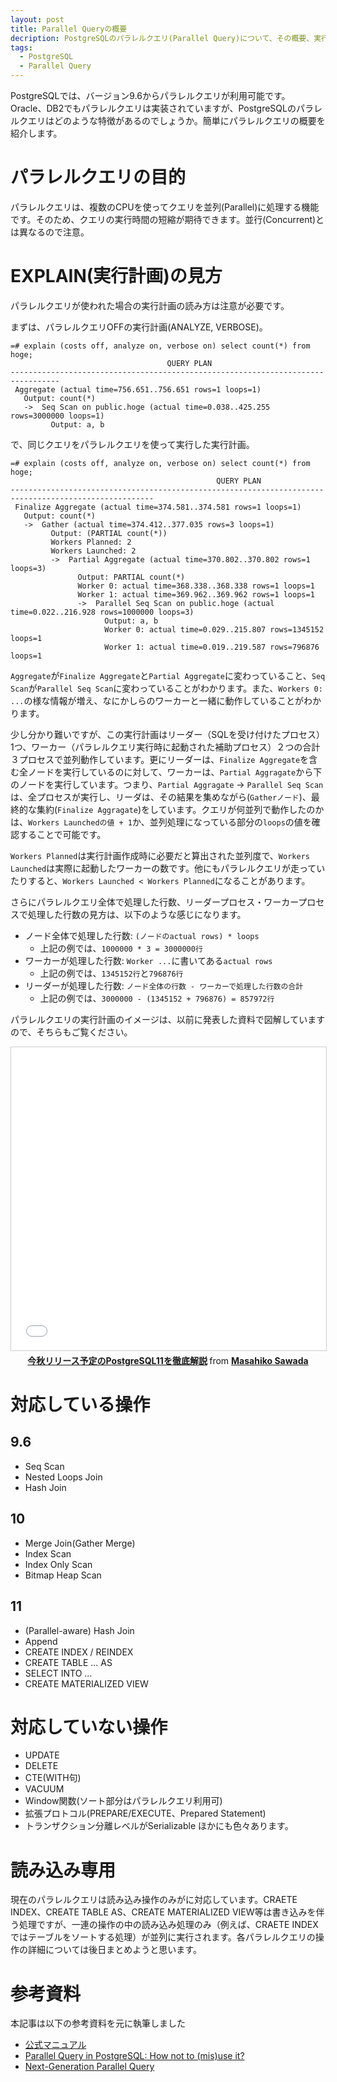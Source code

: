 ```yaml
---
layout: post
title: Parallel Queryの概要
decription: PostgreSQLのパラレルクエリ(Parallel Query)について、その概要、実行計画(EXPLAIN)の読み方などを解説
tags:
  - PostgreSQL
  - Parallel Query
---
```


PostgreSQLでは、バージョン9.6からパラレルクエリが利用可能です。Oracle、DB2でもパラレルクエリは実装されていますが、PostgreSQLのパラレルクエリはどのような特徴があるのでしょうか。簡単にパラレルクエリの概要を紹介します。

# パラレルクエリの目的
パラレルクエリは、複数のCPUを使ってクエリを並列(Parallel)に処理する機能です。そのため、クエリの実行時間の短縮が期待できます。並行(Concurrent)とは異なるので注意。

# EXPLAIN(実行計画)の見方
パラレルクエリが使われた場合の実行計画の読み方は注意が必要です。

まずは、パラレルクエリOFFの実行計画(ANALYZE, VERBOSE)。
```
=# explain (costs off, analyze on, verbose on) select count(*) from hoge;
                                   QUERY PLAN
---------------------------------------------------------------------------------
 Aggregate (actual time=756.651..756.651 rows=1 loops=1)
   Output: count(*)
   ->  Seq Scan on public.hoge (actual time=0.038..425.255 rows=3000000 loops=1)
         Output: a, b
```

で、同じクエリをパラレルクエリを使って実行した実行計画。

```
=# explain (costs off, analyze on, verbose on) select count(*) from hoge;
                                              QUERY PLAN
------------------------------------------------------------------------------------------------------
 Finalize Aggregate (actual time=374.581..374.581 rows=1 loops=1)
   Output: count(*)
   ->  Gather (actual time=374.412..377.035 rows=3 loops=1)
         Output: (PARTIAL count(*))
         Workers Planned: 2
         Workers Launched: 2
         ->  Partial Aggregate (actual time=370.802..370.802 rows=1 loops=3)
               Output: PARTIAL count(*)
               Worker 0: actual time=368.338..368.338 rows=1 loops=1
               Worker 1: actual time=369.962..369.962 rows=1 loops=1
               ->  Parallel Seq Scan on public.hoge (actual time=0.022..216.928 rows=1000000 loops=3)
                     Output: a, b
                     Worker 0: actual time=0.029..215.807 rows=1345152 loops=1
                     Worker 1: actual time=0.019..219.587 rows=796876 loops=1
```

`Aggregate`が`Finalize Aggregate`と`Partial Aggregate`に変わっていること、`Seq Scan`が`Parallel Seq Scan`に変わっていることがわかります。また、`Workers 0: ...`の様な情報が増え、なにかしらのワーカーと一緒に動作していることがわかります。

少し分かり難いですが、この実行計画はリーダー（SQLを受け付けたプロセス）1つ、ワーカー（パラレルクエリ実行時に起動された補助プロセス）２つの合計３プロセスで並列動作しています。更にリーダーは、`Finalize Aggregate`を含む全ノードを実行しているのに対して、ワーカーは、`Partial Aggragate`から下のノードを実行しています。つまり、`Partial Aggragate` -> `Parallel Seq Scan`は、全プロセスが実行し、リーダは、その結果を集めながら(`Gatherノード`)、最終的な集約(`Finalize Aggragate`)をしています。クエリが何並列で動作したのかは、`Workers Launchedの値 + 1`か、並列処理になっている部分の`loops`の値を確認することで可能です。

`Workers Planned`は実行計画作成時に必要だと算出された並列度で、`Workers Launched`は実際に起動したワーカーの数です。他にもパラレルクエリが走っていたりすると、`Workers Launched < Workers Planned`になることがあります。

さらにパラレルクエリ全体で処理した行数、リーダープロセス・ワーカープロセスで処理した行数の見方は、以下のような感じになります。
* ノード全体で処理した行数: `(ノードのactual rows) * loops`
  * 上記の例では、`1000000 * 3 = 3000000行`
* ワーカーが処理した行数: `Worker ...`に書いてある`actual rows`
  * 上記の例では、`1345152行`と`796876行`
* リーダーが処理した行数: `ノード全体の行数 - ワーカーで処理した行数の合計`
  * 上記の例では、`3000000 - (1345152 + 796876) = 857972行`

パラレルクエリの実行計画のイメージは、以前に発表した資料で図解していますので、そちらもご覧ください。

<center><iframe src="//www.slideshare.net/slideshow/embed_code/key/gsYirIoV8Trhrl?startSlide=30" width="595" height="485" frameborder="0" marginwidth="0" marginheight="0" scrolling="no" style="border:1px solid #CCC; border-width:1px; margin-bottom:5px; max-width: 100%;" allowfullscreen> </iframe> <div style="margin-bottom:5px"> <strong> <a href="//www.slideshare.net/masahikosawada98/postgresql11" title="今秋リリース予定のPostgreSQL11を徹底解説" target="_blank">今秋リリース予定のPostgreSQL11を徹底解説</a> </strong> from <strong><a href="//www.slideshare.net/masahikosawada98" target="_blank">Masahiko Sawada</a></strong> </div></center>

# 対応している操作
## 9.6
* Seq Scan
* Nested Loops Join
* Hash Join

## 10
* Merge Join(Gather Merge)
* Index Scan
* Index Only Scan
* Bitmap Heap Scan

## 11
* (Parallel-aware) Hash Join
* Append
* CREATE INDEX / REINDEX
* CREATE TABLE ... AS
* SELECT INTO ...
* CREATE MATERIALIZED VIEW

# 対応していない操作
* UPDATE
* DELETE
* CTE(WITH句)
* VACUUM
* Window関数(ソート部分はパラレルクエリ利用可)
* 拡張プロトコル(PREPARE/EXECUTE、Prepared Statement)
* トランザクション分離レベルがSerializable
ほかにも色々あります。

# 読み込み専用
現在のパラレルクエリは読み込み操作のみがに対応しています。CRAETE INDEX、CREATE TABLE AS、CREATE MATERIALIZED VIEW等は書き込みを伴う処理ですが、一連の操作の中の読み込み処理のみ（例えば、CRAETE INDEXではテーブルをソートする処理）が並列に実行されます。各パラレルクエリの操作の詳細については後日まとめようと思います。

# 参考資料
本記事は以下の参考資料を元に執筆しました

* [公式マニュアル](https://www.postgresql.jp/document/10/html/parallel-query.html)
* [Parallel Query in PostgreSQL: How not to (mis)use it?](https://www.postgresql.eu/events/pgconfeu2018/sessions/session/2140/slides/141/PQ_PGCON_EU_2018.pdf)
* [Next-Generation Parallel Query](https://www.pgcon.org/2017/schedule/attachments/445_Next-Generation%20Parallel%20Query%20-%20PGCon.pdf)
